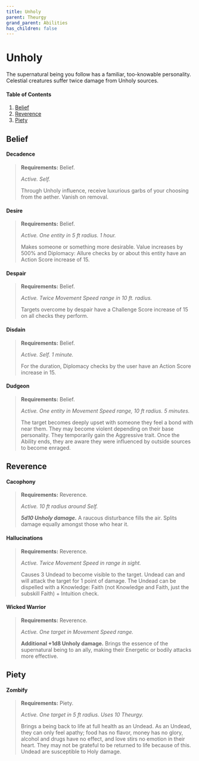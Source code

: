 ```yaml
---
title: Unholy
parent: Theurgy
grand_parent: Abilities
has_children: false
---
```


# Unholy

The supernatural being you follow has a familiar, too-knowable personality. Celestial creatures suffer twice damage from Unholy sources.

#### Table of Contents
1. [Belief](#belief)
2. [Reverence](#reverence)
3. [Piety](#piety)

## Belief

#### Decadence
> **Requirements:** Belief.
> 
> *Active. Self.*
>
> Through Unholy influence, receive luxurious garbs of your choosing from the aether. Vanish on removal.

#### Desire
> **Requirements:** Belief.
> 
> *Active. One entity in 5 ft radius. 1 hour.*
>
> Makes someone or something more desirable. Value increases by 500% and Diplomacy: Allure checks by or about this entity have an Action Score increase of 15.

#### Despair
> **Requirements:** Belief.
> 
> *Active. Twice Movement Speed range in 10 ft. radius.*
> 
> Targets overcome by despair have a Challenge Score increase of 15 on all checks they perform.

#### Disdain
> **Requirements:** Belief.
> 
> *Active. Self. 1 minute.*
> 
> For the duration, Diplomacy checks by the user have an Action Score increase in 15.

#### Dudgeon
> **Requirements:** Belief.
> 
> *Active. One entity in Movement Speed range, 10 ft radius. 5 minutes.*
> 
> The target becomes deeply upset with someone they feel a bond with near them. They may become violent depending on their base personality. They temporarily gain the Aggressive trait. Once the Ability ends, they are aware they were influenced by outside sources to become enraged.

## Reverence

#### Cacophony
> **Requirements:** Reverence.
> 
> *Active. 10 ft radius around Self.*
> 
> ***5d10 Unholy damage.*** A raucous disturbance fills the air. Splits damage equally amongst those who hear it.

#### Hallucinations
> **Requirements:** Reverence.
> 
> *Active. Twice Movement Speed in range in sight.*
>
> Causes 3 Undead to become visible to the target. Undead can and will attack the target for 1 point of damage. The Undead can be dispelled with a Knowledge: Faith (not Knowledge and Faith, just the subskill Faith) + Intuition check.

#### Wicked Warrior
> **Requirements:** Reverence.
> 
> *Active. One target in Movement Speed range.*
> 
> **Additional +1d8 Unholy damage.** Brings the essence of the supernatural being to an ally, making their Energetic or bodily attacks more effective.

## Piety

#### Zombify
> **Requirements:** Piety.
>
> *Active. One target in 5 ft radius. Uses 10 Theurgy.*
>
> Brings a being back to life at full health as an Undead. As an Undead, they can only feel apathy; food has no flavor, money has no glory, alcohol and drugs have no effect, and love stirs no emotion in their heart. They may not be grateful to be returned to life because of this. Undead are susceptible to Holy damage.
